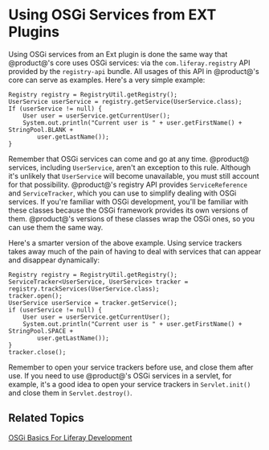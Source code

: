 # Using OSGi Services from EXT Plugins

Using OSGi services from an Ext plugin is done the same way that @product@'s 
core uses OSGi services: via the `com.liferay.registry` API provided by the 
`registry-api` bundle. All usages of this API in @product@'s core can serve as 
examples. Here's a very simple example: 

    Registry registry = RegistryUtil.getRegistry();
    UserService userService = registry.getService(UserService.class);
    If (userService != null) {
        User user = userService.getCurrentUser();
        System.out.println("Current user is " + user.getFirstName() + StringPool.BLANK + 
            user.getLastName());
    }

Remember that OSGi services can come and go at any time. @product@ services, 
including `UserService`, aren't an exception to this rule. Although it's 
unlikely that `UserService` will become unavailable, you must still account for 
that possibility. @product@'s registry API provides `ServiceReference` and 
`ServiceTracker`, which you can use to simplify dealing with OSGi services. If 
you're familiar with OSGi development, you'll be familiar with these classes 
because the OSGi framework provides its own versions of them. @product@'s 
versions of these classes wrap the OSGi ones, so you can use them the same way. 

Here's a smarter version of the above example. Using service trackers takes away 
much of the pain of having to deal with services that can appear and disappear 
dynamically: 

    Registry registry = RegistryUtil.getRegistry();
    ServiceTracker<UserService, UserService> tracker = registry.trackServices(UserService.class);
    tracker.open();
    UserService userService = tracker.getService();
    if (userService != null) {
        User user = userService.getCurrentUser();
        System.out.println("Current user is " + user.getFirstName() + StringPool.SPACE + 
            user.getLastName());
    }
    tracker.close();

Remember to open your service trackers before use, and close them after use. If 
you need to use @product@'s OSGi services in a servlet, for example, it's a good 
idea to open your service trackers in `Servlet.init()` and close them in 
`Servlet.destroy()`. 

## Related Topics

[OSGi Basics For Liferay Development](/develop/tutorials/-/knowledge_base/7-0/osgi-basics-for-liferay-development)
